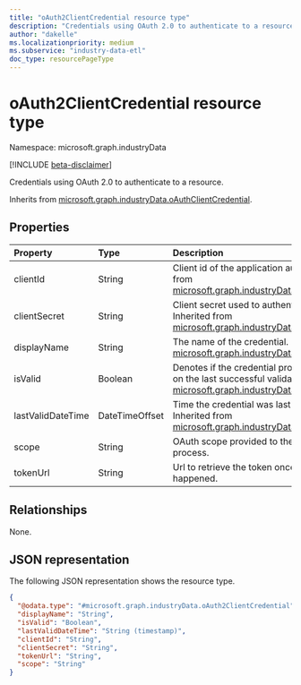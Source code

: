 ```yaml
---
title: "oAuth2ClientCredential resource type"
description: "Credentials using OAuth 2.0 to authenticate to a resource."
author: "dakelle"
ms.localizationpriority: medium
ms.subservice: "industry-data-etl"
doc_type: resourcePageType
---
```


# oAuth2ClientCredential resource type

Namespace: microsoft.graph.industryData

[!INCLUDE [beta-disclaimer](../../includes/beta-disclaimer.md)]

Credentials using OAuth 2.0 to authenticate to a resource.


Inherits from [microsoft.graph.industryData.oAuthClientCredential](../resources/industrydata-oauthclientcredential.md).

## Properties
|Property|Type|Description|
|:---|:---|:---|
| clientId          | String         | Client id of the application authenticating. Inherited from [microsoft.graph.industryData.oAuthClientCredential](../resources/industrydata-oauthclientcredential.md).                    |
| clientSecret      | String         | Client secret used to authenticate (write-only). Inherited from [microsoft.graph.industryData.oAuthClientCredential](../resources/industrydata-oauthclientcredential.md).                |
| displayName       | String         | The name of the credential. Inherited from [microsoft.graph.industryData.credential](../resources/industrydata-credential.md).                                                           |
| isValid           | Boolean        | Denotes if the credential provided is usable based on the last successful validation. Inherited from [microsoft.graph.industryData.credential](../resources/industrydata-credential.md). |
| lastValidDateTime | DateTimeOffset | Time the credential was last successfully validated. Inherited from [microsoft.graph.industryData.credential](../resources/industrydata-credential.md).                                  |
| scope             | String         | OAuth scope provided to the authentication process.                                                                                                                                      |
| tokenUrl          | String         | Url to retrieve the token once authentication has happened.                                                                                                                              |

## Relationships
None.

## JSON representation
The following JSON representation shows the resource type.
<!-- {
  "blockType": "resource",
  "@odata.type": "microsoft.graph.industryData.oAuth2ClientCredential"
}
-->
``` json
{
  "@odata.type": "#microsoft.graph.industryData.oAuth2ClientCredential",
  "displayName": "String",
  "isValid": "Boolean",
  "lastValidDateTime": "String (timestamp)",
  "clientId": "String",
  "clientSecret": "String",
  "tokenUrl": "String",
  "scope": "String"
}
```

